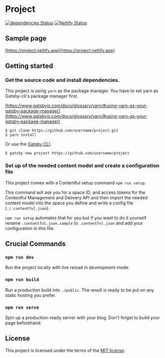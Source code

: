 # Project

[![dependencies Status](https://david-dm.org/username/project/status.svg)](https://david-dm.org/username/project)
[![Netlify Status](https://api.netlify.com/api/v1/badges/id/deploy-status)](https://app.netlify.com/sites/project/deploys)

## Sample page

[https://project.netlify.app](https://project.netlify.app)

## Getting started

### Get the source code and install dependencies.

This project is using `yarn` as the package manager. You have to set yarn as Gatsby-cli's package manager first.

[https://www.gatsbyjs.com/docs/glossary/yarn/#using-yarn-as-your-gatsby-package-manager](https://www.gatsbyjs.com/docs/glossary/yarn/#using-yarn-as-your-gatsby-package-manager)

```
$ git clone https://github.com/username/project.git
$ yarn install
```

Or use the [Gatsby CLI](https://www.npmjs.com/package/gatsby-cli).

```
$ gatsby new project https://github.com/username/project
```

### Set up of the needed content model and create a configuration file

This project comes with a Contentful setup command `npm run setup`.

This command will ask you for a space ID, and access tokens for the Contentful Management and Delivery API and then import the needed content model into the space you define and write a config file (`./.contentful.json`).

`npm run setup` automates that for you but if you want to do it yourself rename `.contentful.json.sample` to `.contentful.json` and add your configuration in this file.

## Crucial Commands

### `npm run dev`

Run the project locally with live reload in development mode.

### `npm run build`

Run a production build into `./public`. The result is ready to be put on any static hosting you prefer.

### `npm run serve`

Spin up a production-ready server with your blog. Don't forget to build your page beforehand.

## License

This project is licensed under the terms of the [MIT license](/LICENSE).
